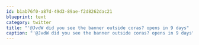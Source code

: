 ```yaml
---
id: b1ab76f0-a87d-49d3-89ae-f2d8262dac21
blueprint: text
category: twitter
title: "'@JvdW did you see the banner outside coras? opens in 9 days"
caption: "'@JvdW did you see the banner outside coras? opens in 9 days"
---
```

